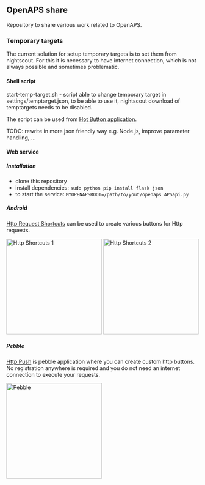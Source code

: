 ## OpenAPS share 
Repository to share various work related to OpenAPS.

### Temporary targets
The current solution for setup temporary targets is to set them from nightscout. For this it is necessary to have internet connection, which is not always possible and sometimes problematic.

#### Shell script
start-temp-target.sh - script able to change temporary target in settings/temptarget.json, to be able to use it, nightscout download of temptargets needs to be disabled.

The script can be used from [Hot Button application](https://play.google.com/store/apps/details?id=crosien.HotButton).

TODO: rewrite in more json friendly way e.g. Node.js, improve parameter handling, ...

#### Web service 
##### Installation
- clone this repository
- install dependencies: ```sudo python pip install flask json```
- to start the service: ```MYOPENAPSROOT=/path/to/yout/openaps APSapi.py```

##### Android
[Http Request Shortcuts](https://play.google.com/store/apps/details?id=ch.rmy.android.http_shortcuts) can be used to create various buttons for Http requests. 

<img src="https://github.com/lukas-ondriga/openaps-share/blob/master/Screenshot_20170218-162143.png" alt="Http Shortcuts 1" width="250"/>
<img src="https://github.com/lukas-ondriga/openaps-share/blob/master/Screenshot_20170218-162223.png" alt="Http Shortcuts 2" width="250"/>

##### Pebble
[Http Push](https://apps.getpebble.com/en_US/application/567af43af66b129c7200002b) is pebble application where you can create custom http buttons. No registration anywhere is required and you do not need an internet connection to execute your requests.

<img src="https://github.com/lukas-ondriga/openaps-share/blob/master/Screenshot_20170218-162111.png" alt="Pebble" width="250"/>
